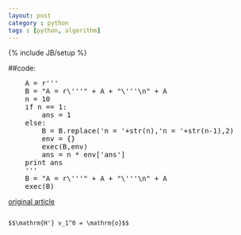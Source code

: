 ```yaml
---
layout: post
category : python
tags : [python, algorithm]
---
```

{% include JB/setup %}

##code:
<pre class="prettyprint python linenums">
    A = r'''
    B = "A = r\'''" + A + "\'''\n" + A
    n = 10
    if n == 1:
        ans = 1
    else:
        B = B.replace('n = '+str(n),'n = '+str(n-1),2)
        env = {}
        exec(B,env)
        ans = n * env['ans']
    print ans
    '''
    B = "A = r\'''" + A + "\'''\n" + A
    exec(B)
</pre>


[original article](http://scturtle.is-programmer.com/posts/34225.html)
<pre>
<code>
$$\mathrm{H'} v_1^0 = \mathrm{o}$$
</code>
</pre>
